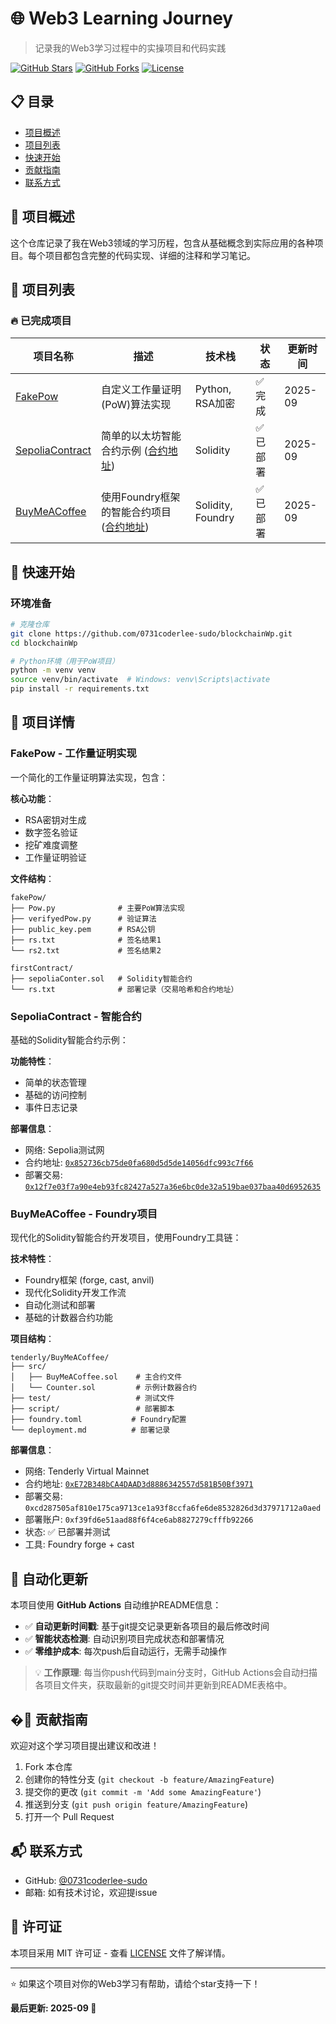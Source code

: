 # 🌐 Web3 Learning Journey

> 记录我的Web3学习过程中的实操项目和代码实践

[![GitHub Stars](https://img.shields.io/github/stars/0731coderlee-sudo/blockchainWp?style=social)](https://github.com/0731coderlee-sudo/blockchainWp)
[![GitHub Forks](https://img.shields.io/github/forks/0731coderlee-sudo/blockchainWp?style=social)](https://github.com/0731coderlee-sudo/blockchainWp)
[![License](https://img.shields.io/badge/license-MIT-blue.svg)](LICENSE)

## 📋 目录

- [项目概述](#-项目概述)
- [项目列表](#-项目列表)
- [快速开始](#-快速开始)
- [贡献指南](#-贡献指南)
- [联系方式](#-联系方式)

## 🎯 项目概述

这个仓库记录了我在Web3领域的学习历程，包含从基础概念到实际应用的各种项目。每个项目都包含完整的代码实现、详细的注释和学习笔记。

## 📁 项目列表

### 🔥 已完成项目

| 项目名称 | 描述 | 技术栈 | 状态 | 更新时间 |
|---------|------|--------|------|----------|
| [FakePow](#fakepow---工作量证明实现) | 自定义工作量证明(PoW)算法实现 | Python, RSA加密 | ✅ 完成 | 2025-09 |
| [SepoliaContract](#sepoliacontract---智能合约) | 简单的以太坊智能合约示例 ([合约地址](https://sepolia.etherscan.io/address/0x852736cb75de0fa680d5d5de14056dfc993c7f66)) | Solidity | ✅ 已部署 | 2025-09 |
| [BuyMeACoffee](#buymeacoffee---foundry项目) | 使用Foundry框架的智能合约项目 ([合约地址](https://virtual.mainnet.eu.rpc.tenderly.co/2beac3f2-1d29-419a-af9b-c3639e77edc6)) | Solidity, Foundry | ✅ 已部署 | 2025-09 |

## 🚀 快速开始

### 环境准备

```bash
# 克隆仓库
git clone https://github.com/0731coderlee-sudo/blockchainWp.git
cd blockchainWp

# Python环境（用于PoW项目）
python -m venv venv
source venv/bin/activate  # Windows: venv\Scripts\activate
pip install -r requirements.txt
```

## 📖 项目详情

### FakePow - 工作量证明实现

一个简化的工作量证明算法实现，包含：

**核心功能**：
- RSA密钥对生成
- 数字签名验证
- 挖矿难度调整
- 工作量证明验证

**文件结构**：
```
fakePow/
├── Pow.py              # 主要PoW算法实现
├── verifyedPow.py      # 验证算法
├── public_key.pem      # RSA公钥
├── rs.txt              # 签名结果1
└── rs2.txt             # 签名结果2

firstContract/
├── sepoliaConter.sol   # Solidity智能合约
└── rs.txt              # 部署记录（交易哈希和合约地址）
```

### SepoliaContract - 智能合约

基础的Solidity智能合约示例：

**功能特性**：
- 简单的状态管理
- 基础的访问控制
- 事件日志记录

**部署信息**：
- 网络: Sepolia测试网
- 合约地址: [`0x852736cb75de0fa680d5d5de14056dfc993c7f66`](https://sepolia.etherscan.io/address/0x852736cb75de0fa680d5d5de14056dfc993c7f66)
- 部署交易: [`0x12f7e03f7a90e4eb93fc82427a527a36e6bc0de32a519bae037baa40d6952635`](https://sepolia.etherscan.io/tx/0x12f7e03f7a90e4eb93fc82427a527a36e6bc0de32a519bae037baa40d6952635)

### BuyMeACoffee - Foundry项目

现代化的Solidity智能合约开发项目，使用Foundry工具链：

**技术特性**：
- Foundry框架 (forge, cast, anvil)
- 现代化Solidity开发工作流
- 自动化测试和部署
- 基础的计数器合约功能

**项目结构**：
```
tenderly/BuyMeACoffee/
├── src/
│   ├── BuyMeACoffee.sol    # 主合约文件
│   └── Counter.sol         # 示例计数器合约
├── test/                   # 测试文件
├── script/                 # 部署脚本  
├── foundry.toml           # Foundry配置
└── deployment.md          # 部署记录
```

**部署信息**：
- 网络: Tenderly Virtual Mainnet
- 合约地址: [`0xE72B348bCA4DAAD3d8886342557d581B50Bf3971`](https://dashboard.tenderly.co/contract/16888/0xE72B348bCA4DAAD3d8886342557d581B50Bf3971)
- 部署交易: `0xcd287505af810e175ca9713ce1a93f8ccfa6fe6de8532826d3d37971712a0aed`
- 部署账户: `0xf39fd6e51aad88f6f4ce6ab8827279cfffb92266`
- 状态: ✅ 已部署并测试
- 工具: Foundry forge + cast

## 🤖 自动化更新

本项目使用 **GitHub Actions** 自动维护README信息：

- ✅ **自动更新时间戳**: 基于git提交记录更新各项目的最后修改时间
- ✅ **智能状态检测**: 自动识别项目完成状态和部署情况  
- ✅ **零维护成本**: 每次push后自动运行，无需手动操作

> 💡 **工作原理**: 每当你push代码到main分支时，GitHub Actions会自动扫描各项目文件夹，获取最新的git提交时间并更新到README表格中。

## �🤝 贡献指南

欢迎对这个学习项目提出建议和改进！

1. Fork 本仓库
2. 创建你的特性分支 (`git checkout -b feature/AmazingFeature`)
3. 提交你的更改 (`git commit -m 'Add some AmazingFeature'`)
4. 推送到分支 (`git push origin feature/AmazingFeature`)
5. 打开一个 Pull Request


## 📬 联系方式

- GitHub: [@0731coderlee-sudo](https://github.com/0731coderlee-sudo)
- 邮箱: 如有技术讨论，欢迎提issue

## 📄 许可证

本项目采用 MIT 许可证 - 查看 [LICENSE](LICENSE) 文件了解详情。

---

⭐ 如果这个项目对你的Web3学习有帮助，请给个star支持一下！

**最后更新: 2025-09 🚀**